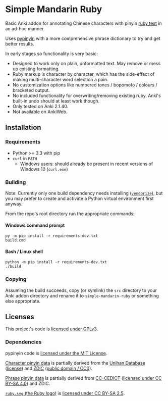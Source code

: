 # Simple Mandarin Ruby

Basic Anki addon for annotating Chinese characters with pinyin [ruby text](https://en.wikipedia.org/wiki/Ruby_character) in an ad-hoc manner.

Uses [pypinyin](https://github.com/mozillazg/python-pinyin) with a more comprehensive phrase dictionary to try and get better results.

In early stages so functionality is very basic:

- Designed to work only on plain, unformatted text. May remove or mess up existing formatting.
- Ruby markup is character by character, which has the side-effect of making multi-character word selection a pain.
- No customization options like numbered tones / bopomofo / colours / bracketed output.
- No included functionality for overwriting/removing existing ruby. Anki's built-in undo should at least work though.
- Only tested on Anki 2.1.40.
- Not available on AnkiWeb.

## Installation

### Requirements

- Python >= 3.3 with pip
- `curl` in `PATH`
    - Windows users: should already be present in recent versions of Windows 10 (`curl.exe`)

### Building

Note: Currently only one build dependency needs installing ([`vendorize`](https://pypi.org/project/vendorize/)), but you may prefer to create and activate a Python virtual environment first anyway.

From the repo's root directory run the appropriate commands:

#### Windows command prompt
```
py -m pip install -r requirements-dev.txt
build.cmd
```

#### Bash / Linux shell
```
python -m pip install -r requirements-dev.txt
./build
```

### Copying

Assuming the build succeeds, copy (or symlink) the `src` directory to your Anki addon directory and rename it to `simple-mandarin-ruby` or something else appropriate.

## Licenses

This project's code is [licensed under GPLv3](./LICENSE).

### Dependencies

pypinyin code is [licensed under the MIT License](https://github.com/mozillazg/python-pinyin/blob/master/LICENSE.txt).

[Character pinyin data](https://github.com/mozillazg/pinyin-data) is partially derived from the [Unihan Database](http://www.unicode.org/charts/unihan.html) ([license](https://www.unicode.org/license.html)) and [ZDIC](https://www.zdic.net/) ([public domain / CC0](https://www.zdic.net/aboutus/copyright/)).
  
[Phrase pinyin data](https://github.com/mozillazg/phrase-pinyin-data) is partially derived from [CC-CEDICT](https://www.mdbg.net/chinese/dictionary?page=cc-cedict) ([licensed under CC BY-SA 4.0](https://creativecommons.org/licenses/by-sa/4.0/)) and ZDIC.

[`ruby.svg` (the Ruby logo)](https://commons.wikimedia.org/wiki/File:Ruby_logo.svg) is [licensed under CC BY-SA 2.5](https://creativecommons.org/licenses/by-sa/2.5/).